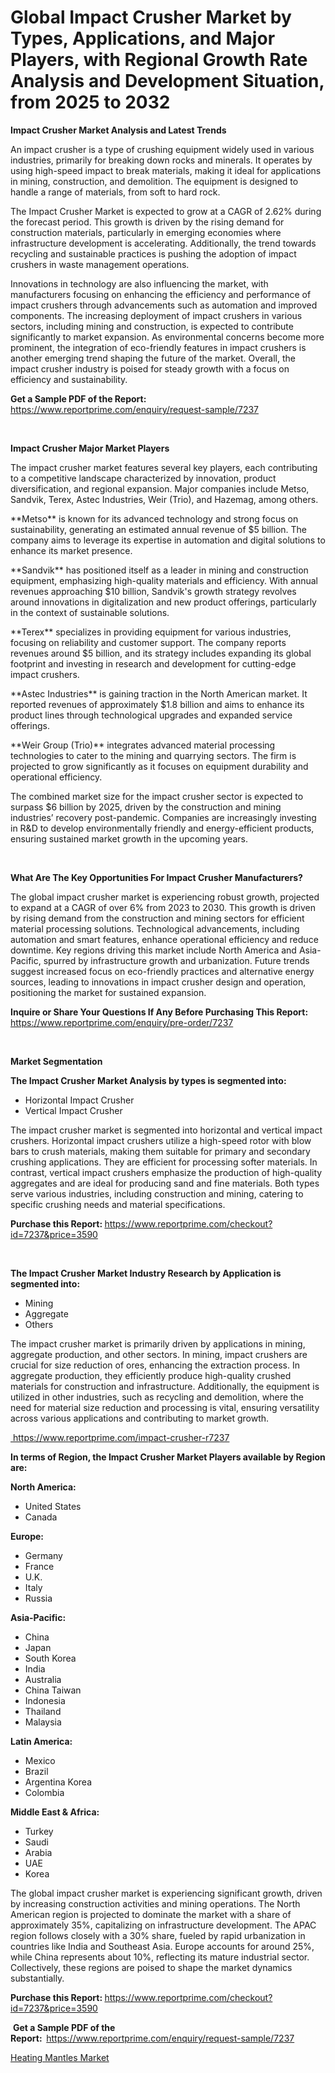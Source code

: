 <p><h1>Global Impact Crusher Market by Types, Applications, and Major Players, with Regional Growth Rate Analysis and Development Situation, from 2025 to 2032</h1></p><p><strong>Impact Crusher Market Analysis and Latest Trends</strong></p>
<p><p>An impact crusher is a type of crushing equipment widely used in various industries, primarily for breaking down rocks and minerals. It operates by using high-speed impact to break materials, making it ideal for applications in mining, construction, and demolition. The equipment is designed to handle a range of materials, from soft to hard rock.</p><p>The Impact Crusher Market is expected to grow at a CAGR of 2.62% during the forecast period. This growth is driven by the rising demand for construction materials, particularly in emerging economies where infrastructure development is accelerating. Additionally, the trend towards recycling and sustainable practices is pushing the adoption of impact crushers in waste management operations.</p><p>Innovations in technology are also influencing the market, with manufacturers focusing on enhancing the efficiency and performance of impact crushers through advancements such as automation and improved components. The increasing deployment of impact crushers in various sectors, including mining and construction, is expected to contribute significantly to market expansion. As environmental concerns become more prominent, the integration of eco-friendly features in impact crushers is another emerging trend shaping the future of the market. Overall, the impact crusher industry is poised for steady growth with a focus on efficiency and sustainability.</p></p>
<p><strong>Get a Sample PDF of the Report:&nbsp;</strong> <a href="https://www.reportprime.com/enquiry/request-sample/7237?utm_campaign=3191&utm_medium=2&utm_source=Github&utm_content=ia&utm_term=19032025&utm_id=impact-crusher">https://www.reportprime.com/enquiry/request-sample/7237</a></p>
<p>&nbsp;</p>
<p><strong>Impact Crusher Major Market Players</strong></p>
<p><p>The impact crusher market features several key players, each contributing to a competitive landscape characterized by innovation, product diversification, and regional expansion. Major companies include Metso, Sandvik, Terex, Astec Industries, Weir (Trio), and Hazemag, among others.</p><p>**Metso** is known for its advanced technology and strong focus on sustainability, generating an estimated annual revenue of $5 billion. The company aims to leverage its expertise in automation and digital solutions to enhance its market presence.</p><p>**Sandvik** has positioned itself as a leader in mining and construction equipment, emphasizing high-quality materials and efficiency. With annual revenues approaching $10 billion, Sandvik's growth strategy revolves around innovations in digitalization and new product offerings, particularly in the context of sustainable solutions.</p><p>**Terex** specializes in providing equipment for various industries, focusing on reliability and customer support. The company reports revenues around $5 billion, and its strategy includes expanding its global footprint and investing in research and development for cutting-edge impact crushers.</p><p>**Astec Industries** is gaining traction in the North American market. It reported revenues of approximately $1.8 billion and aims to enhance its product lines through technological upgrades and expanded service offerings.</p><p>**Weir Group (Trio)** integrates advanced material processing technologies to cater to the mining and quarrying sectors. The firm is projected to grow significantly as it focuses on equipment durability and operational efficiency.</p><p>The combined market size for the impact crusher sector is expected to surpass $6 billion by 2025, driven by the construction and mining industries’ recovery post-pandemic. Companies are increasingly investing in R&D to develop environmentally friendly and energy-efficient products, ensuring sustained market growth in the upcoming years.</p></p>
<p>&nbsp;</p>
<p><strong>What Are The Key Opportunities For Impact Crusher Manufacturers?</strong></p>
<p><p>The global impact crusher market is experiencing robust growth, projected to expand at a CAGR of over 6% from 2023 to 2030. This growth is driven by rising demand from the construction and mining sectors for efficient material processing solutions. Technological advancements, including automation and smart features, enhance operational efficiency and reduce downtime. Key regions driving this market include North America and Asia-Pacific, spurred by infrastructure growth and urbanization. Future trends suggest increased focus on eco-friendly practices and alternative energy sources, leading to innovations in impact crusher design and operation, positioning the market for sustained expansion.</p></p>
<p><strong>Inquire or Share Your Questions If Any Before Purchasing This Report:</strong> <a href="https://www.reportprime.com/enquiry/pre-order/7237?utm_campaign=3191&utm_medium=2&utm_source=Github&utm_content=ia&utm_term=19032025&utm_id=impact-crusher">https://www.reportprime.com/enquiry/pre-order/7237</a></p>
<p>&nbsp;</p>
<p><strong>Market Segmentation</strong></p>
<p><strong>The Impact Crusher Market Analysis by types is segmented into:</strong></p>
<p><ul><li>Horizontal Impact Crusher</li><li>Vertical Impact Crusher</li></ul></p>
<p><p>The impact crusher market is segmented into horizontal and vertical impact crushers. Horizontal impact crushers utilize a high-speed rotor with blow bars to crush materials, making them suitable for primary and secondary crushing applications. They are efficient for processing softer materials. In contrast, vertical impact crushers emphasize the production of high-quality aggregates and are ideal for producing sand and fine materials. Both types serve various industries, including construction and mining, catering to specific crushing needs and material specifications.</p></p>
<p><strong>Purchase this Report:&nbsp;</strong><a href="https://www.reportprime.com/checkout?id=7237&price=3590&utm_campaign=3191&utm_medium=2&utm_source=Github&utm_content=ia&utm_term=19032025&utm_id=impact-crusher">https://www.reportprime.com/checkout?id=7237&price=3590</a></p>
<p>&nbsp;</p>
<p><strong>The Impact Crusher Market Industry Research by Application is segmented into:</strong></p>
<p><ul><li>Mining</li><li>Aggregate</li><li>Others</li></ul></p>
<p><p>The impact crusher market is primarily driven by applications in mining, aggregate production, and other sectors. In mining, impact crushers are crucial for size reduction of ores, enhancing the extraction process. In aggregate production, they efficiently produce high-quality crushed materials for construction and infrastructure. Additionally, the equipment is utilized in other industries, such as recycling and demolition, where the need for material size reduction and processing is vital, ensuring versatility across various applications and contributing to market growth.</p></p>
<p><a href="https://www.reportprime.com/impact-crusher-r7237?utm_campaign=3191&utm_medium=2&utm_source=Github&utm_content=ia&utm_term=19032025&utm_id=impact-crusher">&nbsp;https://www.reportprime.com/impact-crusher-r7237</a></p>
<p><strong>In terms of Region, the Impact Crusher Market Players available by Region are:</strong></p>
<p>
    <p> <strong> North America: </strong>
        <ul>
            <li>United States</li>
            <li>Canada</li>
        </ul>
        </p> 
    <p> <strong> Europe: </strong>
        <ul>
            <li>Germany</li>
            <li>France</li>
            <li>U.K.</li>
            <li>Italy</li>
            <li>Russia</li>
        </ul>
        </p> 
    <p> <strong> Asia-Pacific: </strong>
        <ul>
            <li>China</li>
            <li>Japan</li>
            <li>South Korea</li>
            <li>India</li>
            <li>Australia</li>
            <li>China Taiwan</li>
            <li>Indonesia</li>
            <li>Thailand</li>
            <li>Malaysia</li>
        </ul>
        </p> 
    <p> <strong> Latin America: </strong>
        <ul>
            <li>Mexico</li>
            <li>Brazil</li>
            <li>Argentina Korea</li>
            <li>Colombia</li>
        </ul>
        </p> 
    <p> <strong> Middle East & Africa: </strong>
        <ul>
            <li>Turkey</li>
            <li>Saudi</li>
            <li>Arabia</li>
            <li>UAE</li>
            <li>Korea</li>
        </ul>
    </p>
    </p>
<p><p>The global impact crusher market is experiencing significant growth, driven by increasing construction activities and mining operations. The North American region is projected to dominate the market with a share of approximately 35%, capitalizing on infrastructure development. The APAC region follows closely with a 30% share, fueled by rapid urbanization in countries like India and Southeast Asia. Europe accounts for around 25%, while China represents about 10%, reflecting its mature industrial sector. Collectively, these regions are poised to shape the market dynamics substantially.</p></p>
<p><strong>Purchase this Report: </strong><a href="https://www.reportprime.com/checkout?id=7237&price=3590&utm_campaign=3191&utm_medium=2&utm_source=Github&utm_content=ia&utm_term=19032025&utm_id=impact-crusher">https://www.reportprime.com/checkout?id=7237&price=3590</a></p>
<p>&nbsp;<strong>Get a Sample PDF of the Report:&nbsp;&nbsp;</strong><a href="https://www.reportprime.com/enquiry/request-sample/7237?utm_campaign=3191&utm_medium=2&utm_source=Github&utm_content=ia&utm_term=19032025&utm_id=impact-crusher">https://www.reportprime.com/enquiry/request-sample/7237</a></p>
<p><strong></strong></p>
<p><p><a href="https://github.com/shopovdjondo/Market-Research-Report-List-1/blob/main/heating-mantles-market.md?utm_campaign=3191&utm_medium=2&utm_source=Github&utm_content=ia&utm_term=19032025&utm_id=impact-crusher">Heating Mantles Market</a></p></p>